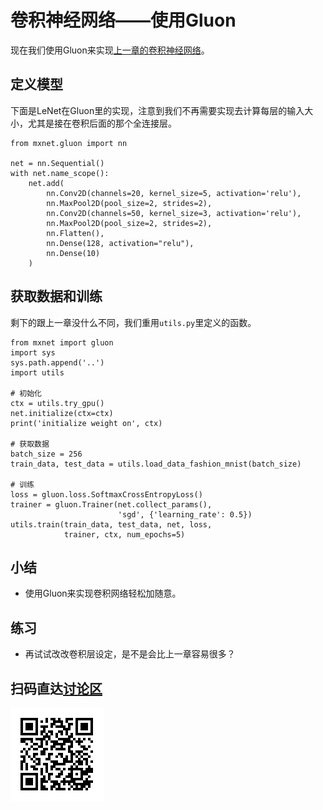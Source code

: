 # 卷积神经网络——使用Gluon

现在我们使用Gluon来实现[上一章的卷积神经网络](cnn-scratch.md)。

## 定义模型

下面是LeNet在Gluon里的实现，注意到我们不再需要实现去计算每层的输入大小，尤其是接在卷积后面的那个全连接层。

```{.python .input}
from mxnet.gluon import nn

net = nn.Sequential()
with net.name_scope():
    net.add(
        nn.Conv2D(channels=20, kernel_size=5, activation='relu'),
        nn.MaxPool2D(pool_size=2, strides=2),
        nn.Conv2D(channels=50, kernel_size=3, activation='relu'),
        nn.MaxPool2D(pool_size=2, strides=2),
        nn.Flatten(),
        nn.Dense(128, activation="relu"),
        nn.Dense(10)
    )
```

## 获取数据和训练

剩下的跟上一章没什么不同，我们重用`utils.py`里定义的函数。

```{.python .input}
from mxnet import gluon
import sys
sys.path.append('..')
import utils

# 初始化
ctx = utils.try_gpu()
net.initialize(ctx=ctx)
print('initialize weight on', ctx)

# 获取数据
batch_size = 256
train_data, test_data = utils.load_data_fashion_mnist(batch_size)

# 训练
loss = gluon.loss.SoftmaxCrossEntropyLoss()
trainer = gluon.Trainer(net.collect_params(),
                        'sgd', {'learning_rate': 0.5})
utils.train(train_data, test_data, net, loss,
            trainer, ctx, num_epochs=5)
```

## 小结

* 使用Gluon来实现卷积网络轻松加随意。

## 练习

* 再试试改改卷积层设定，是不是会比上一章容易很多？

## 扫码直达[讨论区](https://discuss.gluon.ai/t/topic/737)

![](../img/qr_cnn-gluon.svg)
